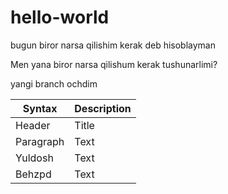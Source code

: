 # hello-world
bugun biror narsa qilishim kerak deb hisoblayman

Men yana biror narsa qilishum kerak tushunarlimi?

yangi branch ochdim



| Syntax | Description |
| ----------- | -------- |
| Header | Title |
| Paragraph | Text |
| Yuldosh | Text |
| Behzpd | Text |
